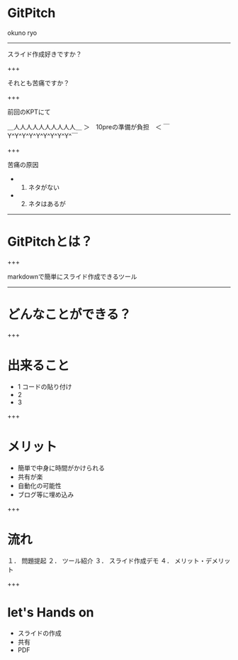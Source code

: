 # GitPitch

okuno ryo

---

スライド作成好きですか？

+++

それとも苦痛ですか？

+++

前回のKPTにて

＿人人人人人人人人人人＿
＞　10preの準備が負担　＜
￣Y^Y^Y^Y^Y^Y^Y^Y^Y^￣

+++

苦痛の原因
* 1. ネタがない
* 2. ネタはあるが

---

# GitPitchとは？

+++


markdownで簡単にスライド作成できるツール

---

# どんなことができる？

+++

# 出来ること

* 1 コードの貼り付け
* 2 
* 3

+++

# メリット
* 簡単で中身に時間がかけられる
* 共有が楽
* 自動化の可能性
* ブログ等に埋め込み


+++

# 流れ

１． 問題提起
２． ツール紹介
３． スライド作成デモ
４． メリット・デメリット

+++

# let's Hands on
* スライドの作成
* 共有
* PDF
